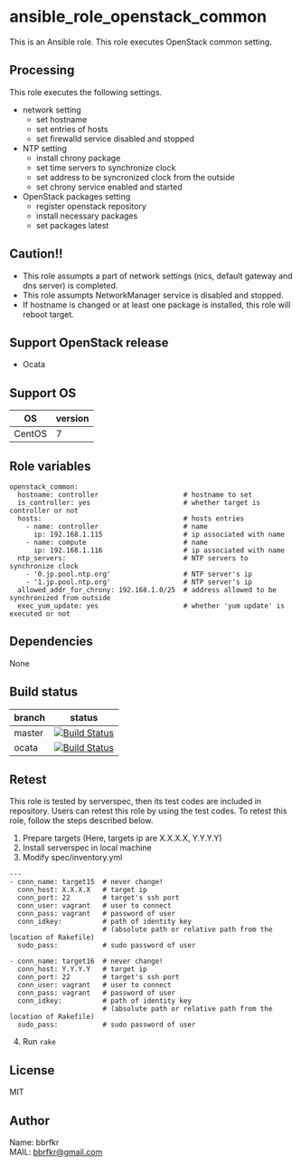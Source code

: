 # ansible_role_openstack_common

This is an Ansible role. This role executes OpenStack common setting.

## Processing
This role executes the following settings.

* network setting
  * set hostname
  * set entries of hosts
  * set firewalld service disabled and stopped
* NTP setting
  * install chrony package
  * set time servers to synchronize clock
  * set address to be syncronized clock from the outside
  * set chrony service enabled and started
* OpenStack packages setting
  * register openstack repository
  * install necessary packages
  * set packages latest

## Caution!!
* This role assumpts a part of network settings (nics, default gateway and dns server) is completed.
* This role assumpts NetworkManager service is disabled and stopped.
* If hostname is changed or at least one package is installed, this role will reboot target.

## Support OpenStack release
* Ocata

## Support OS

| OS | version |
|----|---------|
|CentOS|7|

## Role variables
```
openstack_common:
  hostname: controller                     # hostname to set
  is_controller: yes                       # whether target is controller or not
  hosts:                                   # hosts entries
    - name: controller                     # name
      ip: 192.168.1.115                    # ip associated with name
    - name: compute                        # name
      ip: 192.168.1.116                    # ip associated with name
  ntp_servers:                             # NTP servers to synchronize clock
    - '0.jp.pool.ntp.org'                  # NTP server's ip
    - '1.jp.pool.ntp.org'                  # NTP server's ip
  allowed_addr_for_chrony: 192.168.1.0/25  # address allowed to be synchronized from outside
  exec_yum_update: yes                     # whether 'yum update' is executed or not
```

## Dependencies
None

## Build status
|branch|status|
|------|------|
|master|[![Build Status](http://jenkins.bbrfkr.mydns.jp:8088/job/ansible_role_openstack_common_master/badge/icon)](http://jenkins.bbrfkr.mydns.jp:8088/job/ansible_role_openstack_common_master/)|
|ocata |[![Build Status](http://jenkins.bbrfkr.mydns.jp:8088/job/ansible_role_openstack_common_ocata/badge/icon)](http://jenkins.bbrfkr.mydns.jp:8088/job/ansible_role_openstack_common_ocata/)|

## Retest
This role is tested by serverspec, then its test codes are included in repository. Users can retest this role by using the test codes. To retest this role, follow the steps described below.

1. Prepare targets (Here, targets ip are X.X.X.X, Y.Y.Y.Y)
2. Install serverspec in local machine
3. Modify spec/inventory.yml
```
---
- conn_name: target15  # never change!
  conn_host: X.X.X.X   # target ip
  conn_port: 22        # target's ssh port
  conn_user: vagrant   # user to connect
  conn_pass: vagrant   # password of user
  conn_idkey:          # path of identity key 
                       # (absolute path or relative path from the location of Rakefile)
  sudo_pass:           # sudo password of user

- conn_name: target16  # never change!
  conn_host: Y.Y.Y.Y   # target ip
  conn_port: 22        # target's ssh port
  conn_user: vagrant   # user to connect
  conn_pass: vagrant   # password of user
  conn_idkey:          # path of identity key
                       # (absolute path or relative path from the location of Rakefile)
  sudo_pass:           # sudo password of user
```
4. Run `rake`

## License
MIT

## Author
Name: bbrfkr  
MAIL: bbrfkr@gmail.com

